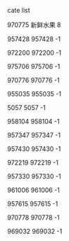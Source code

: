cate list

970775 新鲜水果 8

957428 957428 -1

972200 972200 -1

975706 975706 -1

970776 970776 -1

955035 955035 -1

5057 5057 -1

958104 958104 -1

957347 957347 -1

957430 957430 -1

972219 972219 -1

957330 957330 -1

961006 961006 -1

957615 957615 -1

970778 970778 -1

969032 969032 -1

